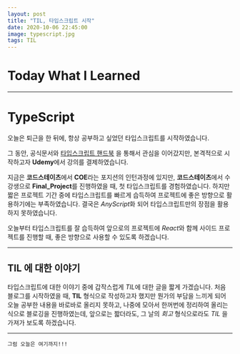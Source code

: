 ```yaml
---
layout: post
title: "TIL, 타입스크립트 시작"
date: 2020-10-06 22:45:00
image: typescript.jpg
tags: TIL
---
```


# Today What I Learned

<hr>

# TypeScript

오늘은 퇴근을 한 뒤에, 항상 공부하고 싶었던 타입스크립트를 시작하였습니다.

그 동안, 공식문서와 [타입스크립트 핸드북](https://github.com/typescript-kr/typescript-kr.github.io) 을 통해서 관심을 이어갔지만, 본격적으로 시작하고자 **Udemy**에서 강의를 결제하였습니다.

지금은 **코드스테이츠**에서 **COE**라는 포지션의 인턴과정에 있지만, **코드스테이츠**에서 수강생으로 **Final_Project**를 진행하였을 때, 첫 타입스크립트를 경험하였습니다.
하지만 짧은 프로젝트 기간 중에 타입스크립트를 빠르게 습득하여 프로젝트에 좋은 방향으로 활용하기에는 부족하였습니다.
결국은 *AnyScript*화 되어 타입스크립트만의 장점을 활용하지 못하였습니다.

오늘부터 타입스크립트를 잘 습득하여 앞으로의 프로젝트에 *React*와 함께 사이드 프로젝트를 진행할 때, 좋은 방향으로 사용할 수 있도록 하겠습니다.

<hr>

## TIL 에 대한 이야기

타입스크립트에 대한 이야기 중에 갑작스럽게 *TIL*에 대한 글을 짧게 가겠습니다.
처음 블로그를 시작하였을 때, **TIL** 형식으로 작성하고자 했지만 뭔가의 부담을 느끼게 되어 오늘 공부한 내용을 바로바로 올리지 못하고, 나중에 모아서 한꺼번에 정리하여 올리는 식으로 블로깅을 진행하였는데,
앞으로는 짧더라도, 그 날의 _회고_ 형식으로라도 _TIL_ 을 가져가 보도록 하겠습니다.

<hr>

<code>그럼 오늘은 여기까지!!!</code>
